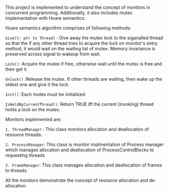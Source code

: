 This project is implemented to understand the concept of monitors in concurrent programming.
Additionally, it also includes mutex implementation with Hoare semantics.

Hoare semantics algorithm comprises of following methods:

```Give(t: ptr to Thread)``` : Give away the mutex lock to the siganalled thread so that the if any other thread tries to acquire the lock on monitor's entry method, it would wait on the waiting list of mutex. Memory invariance is preserved across signal to wakeup from wait.

```Lock()```: Acquire the mutex if free, otherwise wait until the mutex is free and then get it.

```Unlock()``` :Release the mutex.  If other threads are waiting, then wake up the oldest one and give it the lock.

```Init()``` :Each mutex must be initialized.

```IsHeldByCurrentThread()```:  Return TRUE iff the current (invoking) thread holds a lock on the mutex.



Monitors implemented are:

```1. ThreadManager``` : This class monitors allocation and deallocation of resource threads.

```2. ProcessManager```: This class is monitor implmentation of Process manager which manages allocation and deallocation of ProcessControlBlocks to requesting threads

```3. FrameManager```: This class manages allocation and deallocation of frames to threads.

All the monitors demonstrate the concept of resource allocation and de-allocation.